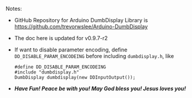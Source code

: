 Notes:

* GitHub Repository for Arduino DumbDisplay Library is https://github.com/trevorwslee/Arduino-DumbDisplay
* The doc here is updated for v0.9.7-r2 
* If want to disable parameter encoding, define `DD_DISABLE_PARAM_ENCODEING` before including `dumbdisplay.h`, like

  ```
  #define DD_DISABLE_PARAM_ENCODEING
  #include "dumbdisplay.h"
  DumbDisplay dumbdisplay(new DDInputOutput());
  ```

* ***Have Fun! Peace be with you! May God bless you! Jesus loves you!***  


